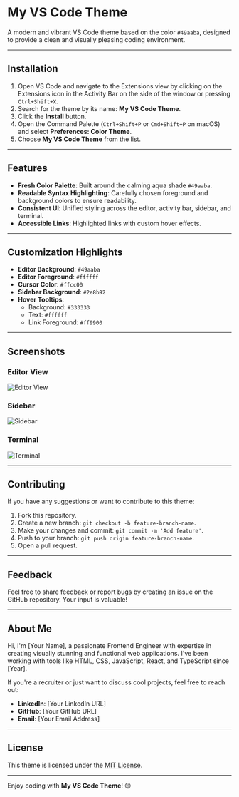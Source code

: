 # My VS Code Theme

A modern and vibrant VS Code theme based on the color `#49aaba`, designed to provide a clean and visually pleasing coding environment.

---

## Installation

1. Open VS Code and navigate to the Extensions view by clicking on the Extensions icon in the Activity Bar on the side of the window or pressing `Ctrl+Shift+X`.
2. Search for the theme by its name: **My VS Code Theme**.
3. Click the **Install** button.
4. Open the Command Palette (`Ctrl+Shift+P` or `Cmd+Shift+P` on macOS) and select **Preferences: Color Theme**.
5. Choose **My VS Code Theme** from the list.

---

## Features

- **Fresh Color Palette**: Built around the calming aqua shade `#49aaba`.
- **Readable Syntax Highlighting**: Carefully chosen foreground and background colors to ensure readability.
- **Consistent UI**: Unified styling across the editor, activity bar, sidebar, and terminal.
- **Accessible Links**: Highlighted links with custom hover effects.

---

## Customization Highlights

- **Editor Background**: `#49aaba`
- **Editor Foreground**: `#ffffff`
- **Cursor Color**: `#ffcc00`
- **Sidebar Background**: `#2e8b92`
- **Hover Tooltips**:
  - Background: `#333333`
  - Text: `#ffffff`
  - Link Foreground: `#ff9900`

---

## Screenshots

### Editor View

![Editor View](link-to-editor-screenshot)

### Sidebar

![Sidebar](link-to-sidebar-screenshot)

### Terminal

![Terminal](link-to-terminal-screenshot)

---

## Contributing

If you have any suggestions or want to contribute to this theme:

1. Fork this repository.
2. Create a new branch: `git checkout -b feature-branch-name`.
3. Make your changes and commit: `git commit -m 'Add feature'`.
4. Push to your branch: `git push origin feature-branch-name`.
5. Open a pull request.

---

## Feedback

Feel free to share feedback or report bugs by creating an issue on the GitHub repository. Your input is valuable!

---

## About Me

Hi, I'm [Your Name], a passionate Frontend Engineer with expertise in creating visually stunning and functional web applications. I've been working with tools like HTML, CSS, JavaScript, React, and TypeScript since [Year].

If you're a recruiter or just want to discuss cool projects, feel free to reach out:

- **LinkedIn**: [Your LinkedIn URL]
- **GitHub**: [Your GitHub URL]
- **Email**: [Your Email Address]

---

## License

This theme is licensed under the [MIT License](LICENSE).

---

Enjoy coding with **My VS Code Theme**! 😊
